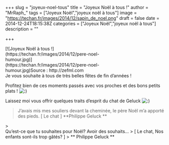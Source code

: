 +++
slug = "joyeux-noel-tous"
title = "Joyeux Noël à tous !"
author = "MrRaph_"
tags = ["Joyeux Noël","joyeux noël à tous"]
image = "https://techan.fr/images/2014/12/sapin_de_noel.png"
draft = false
date = 2014-12-24T18:15:38Z
categories = ["Joyeux Noël","joyeux noël à tous"]
description = ""

+++


<div class="wp-caption aligncenter" id="attachment_595" style="width: 310px">[![Joyeux Noël à tous !](https://techan.fr/images/2014/12/pere-noel-humour.jpg)](https://techan.fr/images/2014/12/pere-noel-humour.jpg)Source : http://zefml.com

</div>Je vous souhaite à tous de très belles fêtes de fin d’années !

Profitez bien de ces moments passés avec vos proches et des bons petits plats ! ![:)](http://blog.techan.fr/wp-includes/images/smilies/simple-smile.png)

Laissez moi vous offrir quelques traits d’esprit du chat de Geluck ![:)](http://blog.techan.fr/wp-includes/images/smilies/simple-smile.png)

> <div class="copy-paste-block">J’avais mis mes souliers devant la cheminée, le père Noël m’a apporté des pieds.  
>  [ Le chat ]  
> **Philippe Geluck **</div>

<div class="copy-paste-block"></div>> <div class="copy-paste-block">Qu’est-ce que tu souhaites pour Noël? Avoir des souhaits…  
>  [ Le chat, Nos enfants sont-ils trop gâtés? ]  
> ** Philippe Geluck **</div>

 


